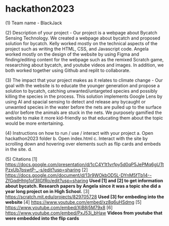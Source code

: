 # hackathon2023

(1) Team name - BlackJack

(2) Description of your project - Our project is a webpage about Bycatch Sensing Technology. We created a webpage about bycatch and proposed solution for bycatch. Kelly worked mostly on the technical aspects of the project such as writing the HTML, CSS, and Javascript code. Angela worked mostly on the design of the website by using Figma and finding/editing content for the webpage such as the remixed Scratch game, researching about bycatch, and youtube videos and images. In addition, we both worked together using Github and replit to collaborate.

(3) The impact that your project makes as it relates to climate change - Our goal with the website is to educate the younger generation and propose a solution to bycatch, catching unwanted/untargeted species and possibly killing the species in the process. This solution implements Google Lens by using AI and spacial sensing to detect and release any bycaught or unwanted species in the water before the nets are pulled up to the surface and/or before the animals are stuck in the nets. We purposely gamified the website to make it more kid-friendly so that educating them about the topic would be more entertaining.

(4) Instructions on how to run / use / interact with your project
a. Open hackathon2023 folder
b. Open index.html
c. Interact with the site by scrolling down and hovering over elements such as flip cards and embeds in the site.
d. 

(5) Citations
[1] https://docs.google.com/presentation/d/1cC4Y1t1vrfpy5d0qP5JePMq6gUTtPzxUb7pswtP-_-s/edit?usp=sharing 
[2] https://docs.google.com/document/d/13r9WOkbOD5L-DYnM5fTb14--ZfGqdHhtg1of3lIGfRo/edit?usp=sharing 
**Used [1] and [2] to get information about bycatch. Research papers by Angela since it was a topic she did a year long project on in High School.**
[3] https://scratch.mit.edu/projects/829705728
**Used [3] for embeding into the website**
[4] https://www.youtube.com/embed/xz8q6uHSdmg
[5] https://www.youtube.com/embed/XjB8j5M79x8
[6] https://www.youtube.com/embed/PxJ53j_bHaw
**Videos from youtube that were embedded into the flip cards**


